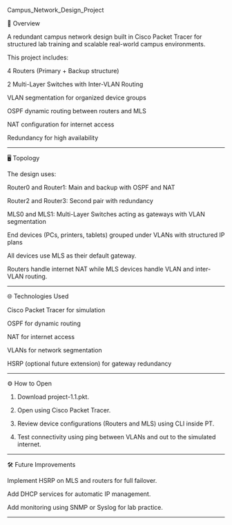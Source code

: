 Campus_Network_Design_Project

📡 Overview

A redundant campus network design built in Cisco Packet Tracer for structured lab training and scalable real-world campus environments.

This project includes:

4 Routers (Primary + Backup structure)

2 Multi-Layer Switches with Inter-VLAN Routing

VLAN segmentation for organized device groups

OSPF dynamic routing between routers and MLS

NAT configuration for internet access

Redundancy for high availability



---

🖥️ Topology

The design uses:

Router0 and Router1: Main and backup with OSPF and NAT

Router2 and Router3: Second pair with redundancy

MLS0 and MLS1: Multi-Layer Switches acting as gateways with VLAN segmentation

End devices (PCs, printers, tablets) grouped under VLANs with structured IP plans

All devices use MLS as their default gateway.


Routers handle internet NAT while MLS devices handle VLAN and inter-VLAN routing.


---

🌐 Technologies Used

Cisco Packet Tracer for simulation

OSPF for dynamic routing

NAT for internet access

VLANs for network segmentation

HSRP (optional future extension) for gateway redundancy



---

⚙️ How to Open

1. Download project-1.1.pkt.


2. Open using Cisco Packet Tracer.


3. Review device configurations (Routers and MLS) using CLI inside PT.


4. Test connectivity using ping between VLANs and out to the simulated internet.




---

🛠️ Future Improvements

Implement HSRP on MLS and routers for full failover.

Add DHCP services for automatic IP management.

Add monitoring using SNMP or Syslog for lab practice.



---
